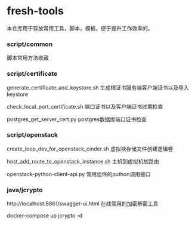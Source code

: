 # fresh-tools

本仓库用于存放常用工具，脚本，模板。便于提升工作效率的。

### script/common

脚本常用方法收藏

### script/certificate

generate_certificate_and_keystore.sh 生成根证书服务端客户端证书以及导入keystore

check_local_port_certificate.sh	端口证书以及客户端证书过期检查	

postgres_get_server_cert.py	postgres数据库端口证书检查

### script/openstack

create_loop_dev_for_openstack_cinder.sh	虚拟块存储文件创建逻辑卷

host_add_route_to_openstack_instance.sh	主机到虚拟机加路由

openstack-python-client-api.py 常用组件的puthon调用接口

### java/jcrypto

http://localhost:8861/swagger-ui.html 在线常用的加密解密工具

docker-compose up jcrypto -d
